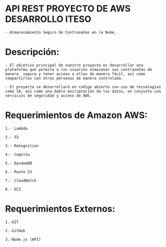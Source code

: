 # API REST PROYECTO DE AWS DESARROLLO ITESO
    - Almacenamiento Seguro de Contraseñas en la Nube. 

# Descripción: 

    - El objetivo principal de nuestro proyecto es desarrollar una plataforma que permita a los usuarios almacenar sus contraseñas de manera  segura y tener acceso a ellas de manera fácil, así como compartirlas con otras personas de manera controlada. 

    - El proyecto se desarrollará en código abierto con uso de tecnologías como IA, así como una doble encriptación de los datos, en conjunto con servicios de seguridad y acceso de AWS. 

# Requerimientos de Amazon AWS: 

    1.- Lambda  

    2.- S3 

    3.- Rekognition  

    4.- Cognito 

    5.- DynamoDB 

    6.- Route 53 

    7.- CloudWatch 

    8.- EC2 

# Requerimientos Externos: 

    1.-GIT 

    2.-GitHub 

    3.-Node.js (API) 
